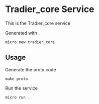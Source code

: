 # Tradier_core Service

This is the Tradier_core service

Generated with

```
micro new tradier_core
```

## Usage

Generate the proto code

```
make proto
```

Run the service

```
micro run .
```